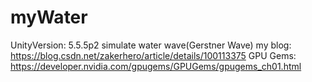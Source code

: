 # myWater
UnityVersion: 5.5.5p2
simulate water wave(Gerstner Wave)
my blog:
https://blog.csdn.net/zakerhero/article/details/100113375
GPU Gems:
https://developer.nvidia.com/gpugems/GPUGems/gpugems_ch01.html
